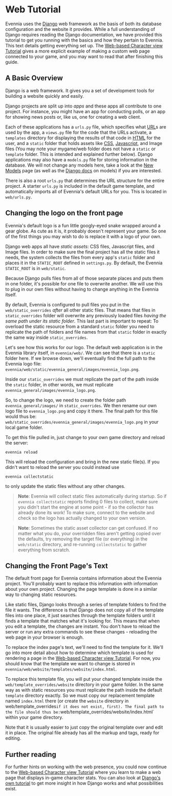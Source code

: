 # Web Tutorial


Evennia uses the [Django](https://www.djangoproject.com/) web framework as the basis of both its database configuration and the website it provides. While a full understanding of Django requires reading the Django documentation, we have provided this tutorial to get you running with the basics and how they pertain to Evennia. This text details getting everything set up. The [Web-based Character view Tutorial](Web-Character-View-Tutorial) gives a more explicit example of making a custom web page connected to your game, and you may want to read that after finishing this guide.

## A Basic Overview

Django is a web framework. It gives you a set of development tools for building a website quickly and easily.

Django projects are split up into *apps* and these apps all contribute to one project. For instance, you might have an app for conducting polls, or an app for showing news posts or, like us, one for creating a web client.

Each of these applications has a `urls.py` file, which specifies what [URL](http://en.wikipedia.org/wiki/Uniform_resource_locator)s are used by the app, a `views.py` file for the code that the URLs activate, a `templates` directory for displaying the results of that code in [HTML](http://en.wikipedia.org/wiki/Html) for the user, and a `static` folder that holds assets like [CSS](http://en.wikipedia.org/wiki/CSS), [Javascript](http://en.wikipedia.org/wiki/Javascript), and Image files (You may note your mygame/web folder does not have a `static` or `template` folder. This is intended and explained further below). Django applications may also have a `models.py` file for storing information in the database. We will not change any models here, take a look at the [New Models](https://github.com/evennia/evennia/wiki/New%20Models) page (as well as the [Django docs](https://docs.djangoproject.com/en/1.7/topics/db/models/) on models) if you are interested.

There is also a root `urls.py` that determines the URL structure for the entire project. A starter `urls.py` is included in the default game template, and automatically imports all of Evennia's default URLs for you. This is located in `web/urls.py`.

## Changing the logo on the front page

Evennia's default logo is a fun little googly-eyed snake wrapped around a gear globe. As cute as it is, it probably doesn't represent your game. So one of the first things you may wish to do is replace it with a logo of your own.

Django web apps all have _static assets_: CSS files, Javascript files, and Image files. In order to make sure the final project has all the static files it needs, the system collects the files from every app's `static` folder and places it in the `STATIC_ROOT` defined in `settings.py`. By default, the Evennia `STATIC_ROOT` is in `web/static`.

Because Django pulls files from all of those separate places and puts them in one folder, it's possible for one file to overwrite another. We will use this to plug in our own files without having to change anything in the Evennia itself.

By default, Evennia is configured to pull files you put in the `web/static_overrides` *after* all other static files. That means that files in `static_overrides` folder will overwrite any previously loaded files *having the same path under its static folder*. This last part is important to repeat: To overload the static resource from a standard `static` folder you need to replicate the path of folders and file names from that `static` folder in exactly the same way inside `static_overrides`.

Let's see how this works for our logo. The default web application is in the Evennia library itself, in `evennia/web/`. We can see that there is a `static` folder here. If we browse down, we'll eventually find the full path to the Evennia logo file: `evennia/web/static/evennia_general/images/evennia_logo.png`.

Inside our `static_overrides` we must replicate the part of the path inside the `static` folder, in other words, we must replicate `evennia_general/images/evennia_logo.png`.

So, to change the logo, we need to create the folder path `evennia_general/images/` in `static_overrides`. We then rename our own logo file to `evennia_logo.png` and copy it there. The final path for this file would thus be: `web/static_overrides/evennia_general/images/evennia_logo.png` in your local game folder.

To get this file pulled in, just change to your own game directory and reload the server:

```
evennia reload
```

This will reload the configuration and bring in the new static file(s). If you didn't want to reload the server you could instead use

```
evennia collectstatic
```

to only update the static files without any other changes.

> **Note**: Evennia will collect static files automatically during startup. So if `evennia collectstatic` reports finding 0 files to collect, make sure you didn't start the engine at some point - if so the collector has already done its work! To make sure, connect to the website and check so the logo has actually changed to your own version.

> **Note**: Sometimes the static asset collector can get confused. If no matter what you do, your overridden files aren't getting copied over the defaults, try removing the target file (or everything) in the `web/static` directory, and re-running `collectstatic` to gather everything from scratch.

## Changing the Front Page's Text

The default front page for Evennia contains information about the Evennia project. You'll probably want to replace this information with information about your own project. Changing the page template is done in a similar way to changing static resources.

Like static files, Django looks through a series of template folders to find the file it wants. The difference is that Django does not copy all of the template files into one place, it just searches through the template folders until it finds a template that matches what it's looking for. This means that when you edit a template, the changes are instant. You don't have to reload the server or run any extra commands to see these changes - reloading the web page in your browser is enough.

To replace the index page's text, we'll need to find the template for it. We'll go into more detail about how to determine which template is used for rendering a page in the [Web-based Character view Tutorial](Web-Character-View-Tutorial). For now, you should know that the template we want to change is stored in `evennia/web/website/templates/website/index.html`.

To replace this template file, you will put your changed template inside the `web/template_overrides/website` directory in your game folder. In the same way as with static resources you must replicate the path inside the default `template` directory exactly. So we must copy our replacement template named `index.html` there (or create the `website` directory in web/template_overrides` if it does not exist, first). The final path to the file should thus be: `web/template_overrides/website/index.html` within your game directory.

Note that it is usually easier to just copy the original template over and edit it in place. The original file already has all the markup and tags, ready for editing.

## Further reading

For further hints on working with the web presence, you could now continue to the [Web-based Character view Tutorial](Web-Character-View-Tutorial) where you learn to make a web page that displays in-game character stats. You can also look at [Django's own tutorial](https://docs.djangoproject.com/en/1.7/intro/tutorial01/) to get more insight in how Django works and what possibilities exist.
